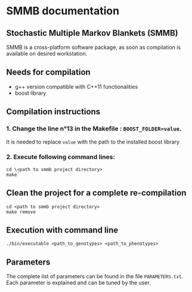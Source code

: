 # SMMB documentation
## Stochastic Multiple Markov Blankets (SMMB)
SMMB is a cross-platform software package, as soon as compilation is available on desired workstation.

## Needs for compilation
* g++ version compatible with C++11 functionalities
* boost library

## Compilation instructions
### 1. Change the line n°13 in the Makefile : `BOOST_FOLDER=value`.
It is needed to replace `value` with the path to the installed boost library

### 2. Execute following command lines:
    cd \<path to smmb project directory>
    make`
    
## Clean the project for a complete re-compilation
    cd <path to smmb project directory>
    make remove

## Execution with command line
    ./bin/executable <path_to_genotypes> <path_to_phenotypes>

## Parameters
The complete list of parameters can be found in the file `PARAMETERS.txt`.
Each parameter is explained and can be tuned by the user.
